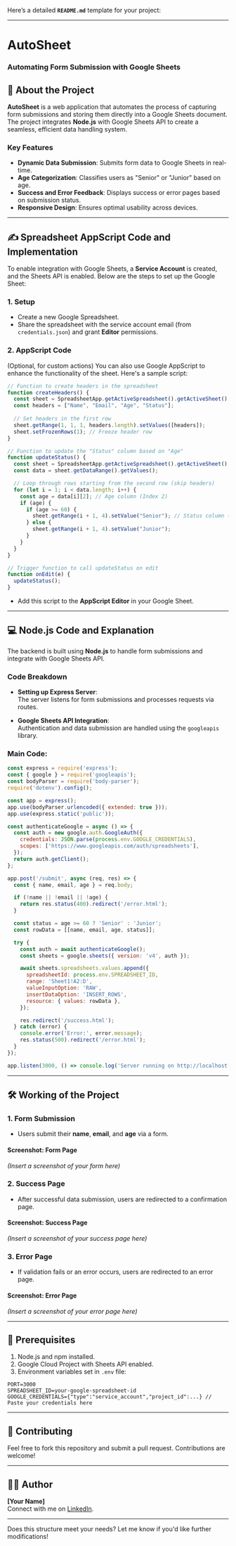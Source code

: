 Here’s a detailed **`README.md`** template for your project:

---

# AutoSheet  

### Automating Form Submission with Google Sheets  

## 🚀 About the Project  

**AutoSheet** is a web application that automates the process of capturing form submissions and storing them directly into a Google Sheets document. The project integrates **Node.js** with Google Sheets API to create a seamless, efficient data handling system.  

### Key Features  
- **Dynamic Data Submission**: Submits form data to Google Sheets in real-time.  
- **Age Categorization**: Classifies users as "Senior" or "Junior" based on age.  
- **Success and Error Feedback**: Displays success or error pages based on submission status.  
- **Responsive Design**: Ensures optimal usability across devices.  

---

## ✍️ Spreadsheet AppScript Code and Implementation  

To enable integration with Google Sheets, a **Service Account** is created, and the Sheets API is enabled. Below are the steps to set up the Google Sheet:  

### 1. **Setup**  
- Create a new Google Spreadsheet.  
- Share the spreadsheet with the service account email (from `credentials.json`) and grant **Editor** permissions.  

### 2. **AppScript Code**  
(Optional, for custom actions) You can also use Google AppScript to enhance the functionality of the sheet. Here's a sample script:  

```javascript
// Function to create headers in the spreadsheet
function createHeaders() {
  const sheet = SpreadsheetApp.getActiveSpreadsheet().getActiveSheet();
  const headers = ["Name", "Email", "Age", "Status"];
  
  // Set headers in the first row
  sheet.getRange(1, 1, 1, headers.length).setValues([headers]);
  sheet.setFrozenRows(1); // Freeze header row
}

// Function to update the "Status" column based on "Age"
function updateStatus() {
  const sheet = SpreadsheetApp.getActiveSpreadsheet().getActiveSheet();
  const data = sheet.getDataRange().getValues();

  // Loop through rows starting from the second row (skip headers)
  for (let i = 1; i < data.length; i++) {
    const age = data[i][2]; // Age column (Index 2)
    if (age) {
      if (age >= 60) {
        sheet.getRange(i + 1, 4).setValue("Senior"); // Status column (Index 4)
      } else {
        sheet.getRange(i + 1, 4).setValue("Junior");
      }
    }
  }
}

// Trigger function to call updateStatus on edit
function onEdit(e) {
  updateStatus();
}

```
- Add this script to the **AppScript Editor** in your Google Sheet.  

---

## 💻 Node.js Code and Explanation  

The backend is built using **Node.js** to handle form submissions and integrate with Google Sheets API.  

### **Code Breakdown**  

- **Setting up Express Server**:  
  The server listens for form submissions and processes requests via routes.  

- **Google Sheets API Integration**:  
  Authentication and data submission are handled using the `googleapis` library.  

### **Main Code**:  

```javascript
const express = require('express');
const { google } = require('googleapis');
const bodyParser = require('body-parser');
require('dotenv').config();

const app = express();
app.use(bodyParser.urlencoded({ extended: true }));
app.use(express.static('public'));

const authenticateGoogle = async () => {
  const auth = new google.auth.GoogleAuth({
    credentials: JSON.parse(process.env.GOOGLE_CREDENTIALS),
    scopes: ['https://www.googleapis.com/auth/spreadsheets'],
  });
  return auth.getClient();
};

app.post('/submit', async (req, res) => {
  const { name, email, age } = req.body;

  if (!name || !email || !age) {
    return res.status(400).redirect('/error.html');
  }

  const status = age >= 60 ? 'Senior' : 'Junior';
  const rowData = [[name, email, age, status]];

  try {
    const auth = await authenticateGoogle();
    const sheets = google.sheets({ version: 'v4', auth });

    await sheets.spreadsheets.values.append({
      spreadsheetId: process.env.SPREADSHEET_ID,
      range: 'Sheet1!A2:D',
      valueInputOption: 'RAW',
      insertDataOption: 'INSERT_ROWS',
      resource: { values: rowData },
    });

    res.redirect('/success.html');
  } catch (error) {
    console.error('Error:', error.message);
    res.status(500).redirect('/error.html');
  }
});

app.listen(3000, () => console.log('Server running on http://localhost:3000'));
```

---

## 🛠️ Working of the Project  

### 1. **Form Submission**  
- Users submit their **name**, **email**, and **age** via a form.  

#### Screenshot: Form Page  
*(Insert a screenshot of your form here)*  

### 2. **Success Page**  
- After successful data submission, users are redirected to a confirmation page.  

#### Screenshot: Success Page  
*(Insert a screenshot of your success page here)*  

### 3. **Error Page**  
- If validation fails or an error occurs, users are redirected to an error page.  

#### Screenshot: Error Page  
*(Insert a screenshot of your error page here)*  

---

## 📜 Prerequisites  

1. Node.js and npm installed.  
2. Google Cloud Project with Sheets API enabled.  
3. Environment variables set in `.env` file:  

```env
PORT=3000
SPREADSHEET_ID=your-google-spreadsheet-id
GOOGLE_CREDENTIALS={"type":"service_account","project_id":...} // Paste your credentials here
```

---

## 🤝 Contributing  

Feel free to fork this repository and submit a pull request. Contributions are welcome!  

---

## 🧑‍💻 Author  

**[Your Name]**  
Connect with me on [LinkedIn](#).  

--- 

Does this structure meet your needs? Let me know if you'd like further modifications!
